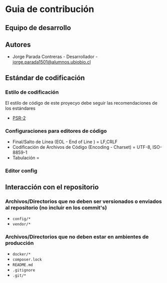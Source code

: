 # Guia de contribución

## Equipo de desarrollo

## Autores

- Jorge Parada Contreras - Desarrollador - jorge.parada1501@alumnos.ubiobio.cl

## Estándar de codificación

### Estilo de codificación

El estilo de código de este proyecyo debe seguir las recomendaciones de los estándares

- [PSR-2](https://www.php-fig.org/psr/psr-2/)

### Configuraciones para editores de código

- Final/Salto de Línea (EOL - End of Line ) = LF,CRLF
- Codificación de Archivos de Código (Encoding - Charset) = UTF-8, ISO-8859-1
- Tabulación =

### Editor config


## Interacción con el repositorio

### Archivos/Directorios que no deben ser versionados o enviados al repositorio (**no** incluir en los **commit's**)

- `config/*`
- `vendor/*`

### Archivos/Directorios que no deben estar en ambientes de producción

- `docker/*`
- `composer.lock`
- `README.md`
- `.gitignore`
- `.git/*`